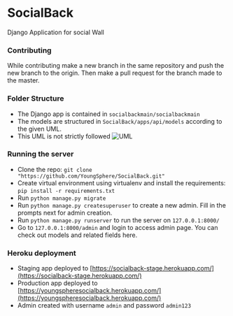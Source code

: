 # SocialBack
Django Application for social Wall

### Contributing
While contributing make a new branch in the same repository and push the new branch to the origin. Then make a pull request for the branch made to the master.

### Folder Structure
- The Django app is contained in `socialbackmain/socialbackmain`
- The models are structured in `SocialBack/apps/api/models` according to the given UML.
- This UML is not strictly followed
![UML](UML.png)

### Running the server
- Clone the repo: `git clone "https://github.com/YoungSphere/SocialBack.git"`
- Create virtual environment using virtualenv and install the requirements: `pip install -r requirements.txt`
- Run `python manage.py migrate`
- Run `python manage.py createsuperuser` to create a new admin. Fill in the prompts next for admin creation.
- Run `python manage.py runserver` to run the server on `127.0.0.1:8000/`
- Go to `127.0.0.1:8000/admin` and login to access admin page. You can check out models and related fields here.

### Heroku deployment
- Staging app deployed to [https://socialback-stage.herokuapp.com/](https://socialback-stage.herokuapp.com/)
- Production app deployed to [https://youngspheresocialback.herokuapp.com/](https://youngspheresocialback.herokuapp.com/)
- Admin created with username `admin` and password `admin123`